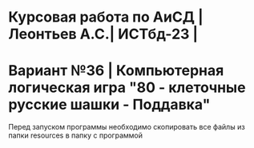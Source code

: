 # Курсовая работа по АиСД | Леонтьев А.С.| ИСТбд-23 |
# Вариант №36 | Компьютерная логическая игра "80 - клеточные русские шашки - Поддавка"
Перед запуском программы необходимо скопировать все файлы из папки resources в папку с программой
